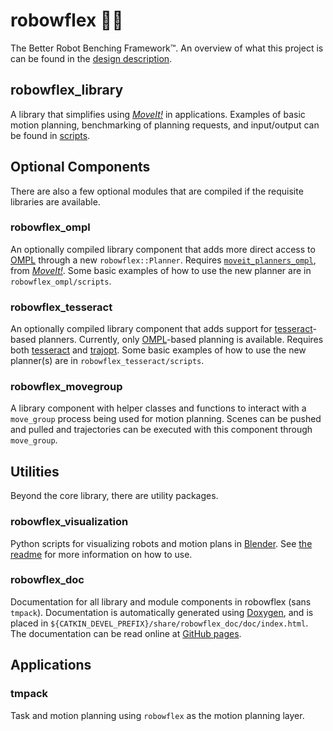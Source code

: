 # robowflex 💪🤖
The Better Robot Benching Framework™.
An overview of what this project is can be found in the [design description](design.html).

## robowflex_library
A library that simplifies using [_MoveIt!_](https://github.com/ros-planning/moveit) in applications.
Examples of basic motion planning, benchmarking of planning requests, and input/output can be found in [scripts](scripts.html).

## Optional Components

There are also a few optional modules that are compiled if the requisite libraries are available. 

### robowflex_ompl
An optionally compiled library component that adds more direct access to [OMPL](http://ompl.kavrakilab.org/) through a new `robowflex::Planner`.
Requires [`moveit_planners_ompl`](https://github.com/ros-planning/moveit/tree/kinetic-devel/moveit_planners/ompl), from [_MoveIt!_](https://github.com/ros-planning/moveit).
Some basic examples of how to use the new planner are in `robowflex_ompl/scripts`.

### robowflex_tesseract
An optionally compiled library component that adds support for [tesseract](https://github.com/ros-industrial-consortium/tesseract)-based planners.
Currently, only [OMPL](http://ompl.kavrakilab.org/)-based planning is available.
Requires both [tesseract](https://github.com/ros-industrial-consortium/tesseract) and [trajopt](https://github.com/ros-industrial-consortium/trajopt_ros).
Some basic examples of how to use the new planner(s) are in `robowflex_tesseract/scripts`.

### robowflex_movegroup
A library component with helper classes and functions to interact with a `move_group` process being used for motion planning.
Scenes can be pushed and pulled and trajectories can be executed with this component through `move_group`.

## Utilities

Beyond the core library, there are utility packages.

### robowflex_visualization
Python scripts for visualizing robots and motion plans in [Blender](https://www.blender.org/).
See [the readme](robowflex_visualization.html) for more information on how to use.

### robowflex_doc
Documentation for all library and module components in robowflex (sans `tmpack`).
Documentation is automatically generated using [Doxygen](http://www.stack.nl/~dimitri/doxygen/), and is placed in `${CATKIN_DEVEL_PREFIX}/share/robowflex_doc/doc/index.html`.
The documentation can be read online at [GitHub pages](https://kavrakilab.github.io/robowflex/).

## Applications

### tmpack
Task and motion planning using `robowflex` as the motion planning layer.
